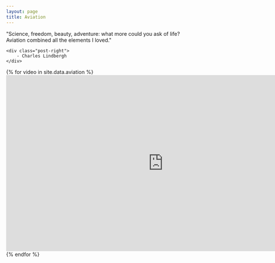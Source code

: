 ```yaml
---
layout: page
title: Aviation
---
```


<div class="post-center">
    "Science, freedom, beauty, adventure: what more could you ask of life? Aviation combined all the elements I loved."
    
    <div class="post-right">
        - Charles Lindbergh
    </div>
</div>

<div class="post-center">
    {% for video in site.data.aviation %}
        <iframe width="853" height="480" src="https://www.youtube-nocookie.com/embed/{{ video.id }}?rel=0" frameborder="0" allowfullscreen></iframe>
    {% endfor %}
</div>

